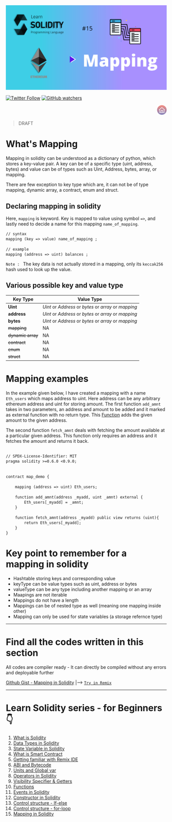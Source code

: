 <img src="/Tutorials/header-images/15-OG-Mapping-in-solidity.png" width="630" title="Mapping in solidity">

[<img alt="Twitter Follow" src="https://img.shields.io/twitter/follow/PranavRaj90?style=social">](https://twitter.com/intent/follow?screen_name=PranavRaj90)
[<img alt="GitHub watchers" src="https://img.shields.io/github/watchers/raj-pranav/learn-solidity?label=Learn%20Solidity&style=social">](https://github.com/raj-pranav/learn-solidity/)

[<img align= "right" src="/Tutorials/Beginners/images-for-docs/home.png" width="30" title="Learn Solidity - Home">](https://github.com/raj-pranav/learn-solidity)
<br>
<br>


> DRAFT

# What's Mapping

Mapping in solidity can be understood as a dictionary of python, which stores a key-value pair. A key can be of a specific type (uint, address, bytes) and value can be of types such as Uint, Address, bytes, array, or mapping. <br>

There are few exception to key type which are, it can not be of type mapping, dynamic array, a contract, enum and struct.

## Declaring mapping in solidity
Here, `mapping` is keyword. Key is mapped to value using symbol `=>`, and lastly need to decide a name for this mapping `name_of_mapping`.

```solidity
// syntax
mapping (key => value) name_of_mapping ;

// example
mapping (address => uint) balances ;
```

`Note : ` The key data is not actually stored in a mapping, only its `keccak256` hash used to look up the value.


## Various possible key and value type

| Key Type      | Value Type                                             |
|---------------|--------------------------------------------------------|
| **Uint**      | _Uint_ or _Address_ or _bytes_ or _array_ or _mapping_ |
| **address**   | _Uint_ or _Address_ or _bytes_ or _array_ or _mapping_ |
| **bytes**     | _Uint_ or _Address_ or _bytes_ or _array_ or _mapping_ |
| ~~mapping~~   |                 NA                                     |
| ~~dynamic array~~   |           NA                                     |
| ~~contract~~   |                NA                                     |
| ~~enum~~      |                 NA                                     |
| ~~struct~~    |                 NA                                     |


# Mapping examples
In the example given below, I have created a mapping with a name `Eth_users` which maps address to uint. Here address can be any arbitrary ethereum address and uint for storing amount. The first function `add_amnt` takes in two parameters, an address and amount to be added and it marked as external function with no return type. This [Function](https://github.com/raj-pranav/learn-solidity/blob/main/Tutorials/Beginners/10-Functions-in-solidity.md) adds the given amount to the given address.<br>

The second function `fetch_amnt` deals with fetching the amount available at a particular given address. This function only requires an address and it fetches the amount and returns it back.



```solidity

// SPDX-License-Identifier: MIT
pragma solidity >=0.6.0 <0.9.0;


contract map_demo {
    
    mapping (address => uint) Eth_users;

    function add_amnt(address _myadd, uint _amnt) external {
        Eth_users[_myadd] = _amnt;
    }

    function fetch_amnt(address _myadd) public view returns (uint){
        return Eth_users[_myadd];
    }
}

```


# Key point to remember for a mapping in solidity
- Hashtable storing keys and corresponding value
- keyType can be value types such as uint, address or bytes
- valueType can be any type including another mapping or an array
- Maapings are not iterable
- Mappings do not have a length
- Mappings can be of nested type as well (meaning one mapping inside other)
- Mapping can only be used for state variables (a storage refernce type)


---

# Find all the codes written in this section
All codes are compiler ready - It can directly be compiled without any errors and deployable further

[Github Gist - Mapping in Solidity](https://gist.github.com/raj-pranav/8e2843bde0471857c711e261e625c28f)  |-->   [`Try in Remix`](https://remix.ethereum.org/)

---

# Learn Solidity series - for Beginners 👇
1. [What is Solidity](https://github.com/raj-pranav/learn-solidity/blob/main/Tutorials/Beginners/1-What_is_Solidity.md)
2. [Data Types in Solidity](https://github.com/raj-pranav/learn-solidity/blob/main/Tutorials/Beginners/2-Data_types_solidity.md)
3. [State Variable in Solidity](https://github.com/raj-pranav/learn-solidity/blob/main/Tutorials/Beginners/3-State_variable_solidity.md)
4. [What is Smart Contract](https://github.com/raj-pranav/learn-solidity/blob/main/Tutorials/Beginners/4-what-is-a-Smart_contract.md)
5. [Getting familiar with Remix IDE](https://github.com/raj-pranav/learn-solidity/blob/main/Tutorials/Beginners/5-Getting-familiar-with-Remix-IDE.md)
6. [ABI and Bytecode](https://github.com/raj-pranav/learn-solidity/blob/main/Tutorials/Beginners/6-ABI-and-Bytecode-from-solidity-compiler.md)
7. [Units and Global var](https://github.com/raj-pranav/learn-solidity/blob/main/Tutorials/Beginners/7-Units-and-global-variable.md)
8. [Operators in Solidity](https://github.com/raj-pranav/learn-solidity/blob/main/Tutorials/Beginners/8-Operators-in-solidity.md)
9. [Visibility Specifier & Getters](https://github.com/raj-pranav/learn-solidity/blob/main/Tutorials/Beginners/9-Visibility-specifiers_and-getters.md)
10. [Functions](https://github.com/raj-pranav/learn-solidity/blob/main/Tutorials/Beginners/10-Functions-in-solidity.md)
11. [Events in Solidity](https://github.com/raj-pranav/learn-solidity/blob/main/Tutorials/Beginners/11-Events-in-Solidity.md)
12. [Constructor in Solidity](https://github.com/raj-pranav/learn-solidity/blob/main/Tutorials/Beginners/12-Constructor-in-solidity.md)
13. [Control structure - If-else](https://github.com/raj-pranav/learn-solidity/blob/main/Tutorials/Beginners/13-if-else_if-else_control_structure.md)
14. [Control structure - for-loop](https://github.com/raj-pranav/learn-solidity/blob/main/Tutorials/Beginners/14-for-loop-in-solidity.md)
15. [Mapping in Solidity](https://github.com/raj-pranav/learn-solidity/blob/main/Tutorials/Beginners/15-Mapping-in-solidity.md)
